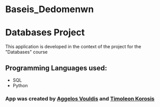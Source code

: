 # Baseis_Dedomenwn

# Databases Project

This application is developed in the context of the project for the "Databases" course

## Programming Languages used:

- SQL
- Python

### App was created by [Aggelos Vouldis](https://github.com/BrainlessPOMO) and [Timoleon Korosis](#)
